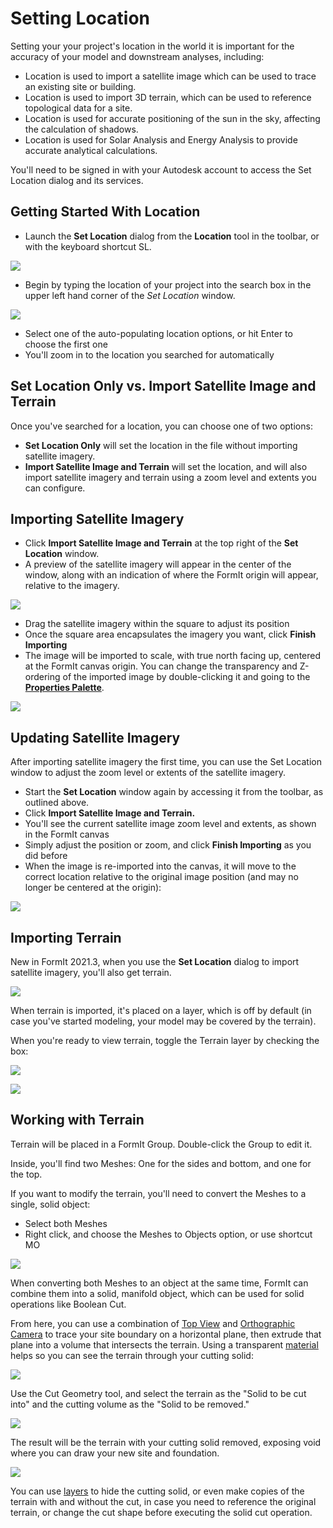 # Setting Location

Setting your your project's location in the world it is important for the accuracy of your model and downstream analyses, including:

* Location is used to import a satellite image which can be used to trace an existing site or building.
* Location is used to import 3D terrain, which can be used to reference topological data for a site.
* Location is used for accurate positioning of the sun in the sky, affecting the calculation of shadows.
* Location is used for Solar Analysis and Energy Analysis to provide accurate analytical calculations.

You'll need to be signed in with your Autodesk account to access the Set Location dialog and its services.

## Getting Started With Location

* Launch the **Set Location** dialog from the **Location** tool in the toolbar, or with the keyboard shortcut SL.

![](../.gitbook/assets/location-toolbar.png)

* Begin by typing the location of your project into the search box in the upper left hand corner of the _Set Location_ window. 

![](../.gitbook/assets/location-step-1%20%281%29.png)

* Select one of the auto-populating location options, or hit Enter to choose the first one
* You'll zoom in to the location you searched for automatically

## Set Location Only vs. Import Satellite Image and Terrain

Once you've searched for a location, you can choose one of two options:

* **Set Location Only** will set the location in the file without importing satellite imagery.
* **Import Satellite Image and Terrain** will set the location, and will also import satellite imagery and terrain using a zoom level and extents you can configure.

## Importing Satellite Imagery

* Click **Import Satellite Image and Terrain** at the top right of the **Set Location** window.
* A preview of the satellite imagery will appear in the center of the window, along with an indication of where the FormIt origin will appear, relative to the imagery.

![](../.gitbook/assets/location-step-2.png)

* Drag the satellite imagery within the square to adjust its position
* Once the square area encapsulates the imagery you want, click **Finish Importing**
* The image will be imported to scale, with true north facing up, centered at the FormIt canvas origin. You can change the transparency and Z-ordering of the imported image by double-clicking it and going to the [**Properties Palette**](../formit-introduction/tool-bars.md). 

![](../.gitbook/assets/location-step-3.png)

## Updating Satellite Imagery

After importing satellite imagery the first time, you can use the Set Location window to adjust the zoom level or extents of the satellite imagery.

* Start the **Set Location** window again by accessing it from the toolbar, as outlined above.
* Click **Import Satellite Image and Terrain.**
* You'll see the current satellite image zoom level and extents, as shown in the FormIt canvas
* Simply adjust the position or zoom, and click **Finish Importing** as you did before
* When the image is re-imported into the canvas, it will move to the correct location relative to the original image position \(and may no longer be centered at the origin\):

![](../.gitbook/assets/location-step-4.png)

## Importing Terrain

New in FormIt 2021.3, when you use the **Set Location** dialog to import satellite imagery, you'll also get terrain.

![](../.gitbook/assets/terrain-button_original.png)

When terrain is imported, it's placed on a layer, which is off by default \(in case you've started modeling, your model may be covered by the terrain\).

When you're ready to view terrain, toggle the Terrain layer by checking the box:

![](../.gitbook/assets/terrain-layer%20%281%29.png)

![](../.gitbook/assets/terrain_solid.png)

## Working with Terrain

Terrain will be placed in a FormIt Group. Double-click the Group to edit it.

Inside, you'll find two Meshes: One for the sides and bottom, and one for the top.

If you want to modify the terrain, you'll need to convert the Meshes to a single, solid object:

* Select both Meshes
* Right click, and choose the Meshes to Objects option, or use shortcut MO

![](../.gitbook/assets/terrain-mesh-context.png)

When converting both Meshes to an object at the same time, FormIt can combine them into a solid, manifold object, which can be used for solid operations like Boolean Cut.

From here, you can use a combination of [Top View](orthographic-views.md) and [Orthographic Camera](orthographic-camera.md) to trace your site boundary on a horizontal plane, then extrude that plane into a volume that intersects the terrain. Using a transparent [material](materials.md) helps so you can see the terrain through your cutting solid:

![](../.gitbook/assets/terrain-cutter-before.png)

Use the Cut Geometry tool, and select the terrain as the "Solid to be cut into" and the cutting volume as the "Solid to be removed."

![](../.gitbook/assets/terrain-cut-menu.png)

The result will be the terrain with your cutting solid removed, exposing void where you can draw your new site and foundation.

![](../.gitbook/assets/terrain-cutter-after.png)

You can use [layers](layers.md) to hide the cutting solid, or even make copies of the terrain with and without the cut, in case you need to reference the original terrain, or change the cut shape before executing the solid cut operation.

